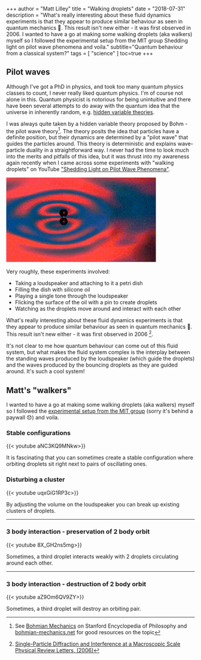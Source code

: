 +++
author = "Matt Lilley"
title = "Walking droplets"
date = "2018-07-31"
description = "What's really interesting about these fluid dynamics experiments is that they appear to produce similar behaviour as seen in quantum mechanics 🤯. This result isn't new either - it was first observed in 2006. I wanted to have a go at making some walking droplets (aka walkers) myself so I followed the experimental setup from the MIT group Shedding light on pilot wave phenomena and voila."
subtitle="Quantum behaviour from a classical system?"
tags = [
    "science"
]
toc=true
+++

## Pilot waves

Although I've got a PhD in physics, and took too many quantum physics classes to count, I never really liked quantum physics. I'm of course not alone in this. Quantum physicist is notorious for being unintuitive and there have been several attempts to do away with the quantum idea that the universe in inherently random, e.g. [hidden variable theories](https://en.wikipedia.org/wiki/Hidden-variable_theory).

I was always quite taken by a hidden variable theory proposed by Bohm - the pilot wave theory[^1]. The theory posits the idea that particles have a definite position, but their dynamics are determined by a "pilot wave" that guides the particles around. This theory is deterministic and explains wave-particle duality in a straightforward way. I never had the time to look much into the merits and pitfalls of this idea, but it was thrust into my awareness again recently when I came across some experiments with "walking droplets" on YouTube ["Shedding Light on Pilot Wave Phenomena"](https://youtu.be/Hopd-gKB1Xc).

![Walking droplet animation](walkers.gif "Oil droplet being guided around by surface waves")

Very roughly, these experiments involved:
- Taking a loudspeaker and attaching to it a petri dish
- Filling the dish with silicone oil
- Playing a single tone through the loudspeaker
- Flicking the surface of the oil with a pin to create droplets
- Watching as the droplets move around and interact with each other

What's really interesting about these fluid dynamics experiments is that they appear to produce similar behaviour as seen in quantum mechanics 🤯. This result isn't new either - it was first observed in 2006 [^2]. 

It's not clear to me how quantum behaviour can come out of this fluid system, but what makes the fluid system complex is the interplay between the standing waves produced by the loudspeaker (which guide the droplets) and the waves produced by the bouncing droplets as they are guided around. It's such a cool system!

## Matt's "walkers"

I wanted to have a go at making some walking droplets (aka walkers) myself so I followed the [experimental setup from the MIT group](https://link.springer.com/article/10.1007/s12650-016-0383-5) (sorry it's behind a paywall 😞) and voila.

### Stable configurations

{{< youtube aNC3KQ9MNkw>}}

It is fascinating that you can sometimes create a stable configuration where orbiting droplets sit right next to pairs of oscillating ones.

### Disturbing a cluster

{{< youtube uqxGiG1RP3c>}}

By adjusting the volume on the loudspeaker you can break up existing clusters of droplets.

---

### 3 body interaction  - preservation of 2 body orbit

{{< youtube 8X_GH2ns5mg>}}

Sometimes, a third droplet interacts weakly with 2 droplets circulating around each other.

---

### 3 body interaction  - destruction of 2 body orbit

{{< youtube aZ9Om6QV9ZY>}}

Sometimes, a third droplet will destroy an orbiting pair.

[^1]: See [Bohmian Mechanics](https://plato.stanford.edu/entries/qm-bohm/) on 
Stanford Encyclopedia of Philosophy and [bohmian-mechanics.net](https://bohmian-mechanics.net/) for good resources on the topic
[^2]: [Single-Particle Diffraction and Interference at a Macroscopic Scale Physical Review Letters, (2006)](https://journals.aps.org/prl/abstract/10.1103/PhysRevLett.97.154101)